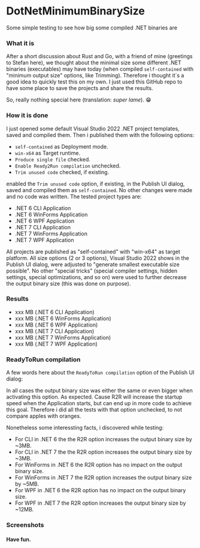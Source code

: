 # DotNetMinimumBinarySize
Some simple testing to see how big some compiled .NET binaries are

### What it is

After a short discussion about Rust and Go, with a friend of mine (greetings to Stefan here), we thought about the minimal size some different .NET binaries (executables) may have today (when compiled `self-contained` with "minimum output size" options, like Trimming). Therefore i thought it´s a good idea to quickly test this on my own. I just used this GitHub repo to have some place to save the projects and share the results.

So, really nothing special here (translation: _super lame_). 😁

### How it is done

I just opened some default Visual Studio 2022 .NET project templates, saved and compiled them. Then i published them with the following options:
- `self-contained` as Deployment mode.
- `win-x64` as Target runtime.
- `Produce single file` checked.
- `Enable Ready2Run compilation` unchecked.
- `Trim unused code` checked, if existing.



enabled the `Trim unused code` option, if existing, in the Publish UI dialog, saved and compiled them as `self-contained`. No other changes were made and no code was written. The tested project types are:

- .NET 6 CLI Application
- .NET 6 WinForms Application
- .NET 6 WPF Application
- .NET 7 CLI Application
- .NET 7 WinForms Application
- .NET 7 WPF Application

All projects are published as "self-contained" with "win-x64" as target platform. All size options (2 or 3 options), Visual Studio 2022 shows in the Publish UI dialog, were adjusted to "generate smallest executable size possible". No other "special tricks" (special compiler settings, hidden settings, special optimizations, and so on) were used to further decrease the output binary size (this was done on purpose).

### Results

- xxx MB (.NET 6 CLI Application)
- xxx MB (.NET 6 WinForms Application)
- xxx MB (.NET 6 WPF Application)
- xxx MB (.NET 7 CLI Application)
- xxx MB (.NET 7 WinForms Application)
- xxx MB (.NET 7 WPF Application)

### ReadyToRun compilation

A few words here about the `ReadyToRun compilation` option of the Publish UI dialog:

In all cases the output binary size was either the same or even bigger when activating this option. As expected. Cause R2R will increase the startup speed when the Application starts, but can end up in more code to achieve this goal. Therefore i did all the tests with that option unchecked, to not compare apples with oranges.

Nonetheless some interessting facts, i discovered while testing:

- For CLI in .NET 6 the the R2R option increases the output binary size by ~3MB.
- For CLI in .NET 7 the the R2R option increases the output binary size by ~3MB.
- For WinForms in .NET 6 the R2R option has no impact on the output binary size.
- For WinForms in .NET 7 the R2R option increases the output binary size by ~5MB.
- For WPF in .NET 6 the R2R option has no impact on the output binary size.
- For WPF in .NET 7 the R2R option increases the output binary size by ~12MB.

### Screenshots



#### Have fun.
